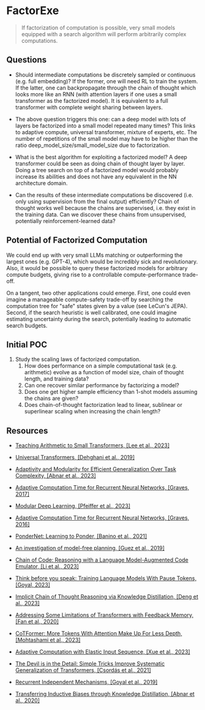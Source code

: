 # FactorExe

> If factorization of computation is possible, very small models equipped with a search algorithm will perform arbitrarily complex computations.

## Questions

- Should intermediate computations be discretely sampled or continuous (e.g. full embedding)? If the former, one will need RL to train the system. If the latter, one can backpropagate through the chain of thought which looks more like an RNN (with attention layers if one uses a small transformer as the factorized model). It is equivalent to a full transformer with complete weight sharing between layers.

- The above question triggers this one: can a deep model with lots of layers be factorized into a small model repeated many times? This links to adaptive compute, universal transformer, mixture of experts, etc. The number of repetitions of the small model may have to be higher than the ratio deep_model_size/small_model_size due to factorization.

- What is the best algorithm for exploiting a factorized model? A deep transformer could be seen as doing chain of thought layer by layer. Doing a tree search on top of a factorized model would probably increase its abilities and does not have any equivalent in the NN architecture domain.

- Can the results of these intermediate computations be discovered (i.e. only using supervision from the final output) efficiently? Chain of thought works well because the chains are supervised, i.e. they exist in the training data. Can we discover these chains from unsupervised, potentially reinforcement-learned data?

## Potential of Factorized Computation

We could end up with very small LLMs matching or outperforming the largest ones (e.g. GPT-4), which would be incredibly sick and revolutionary. Also, it would be possible to query these factorized models for arbitrary compute budgets, giving rise to a controllable compute-performance trade-off.

On a tangent, two other applications could emerge. First, one could even imagine a manageable compute-safety trade-off by searching the computation tree for "safe" states given by a value (see LeCun's JEPA). Second, if the search heuristic is well calibrated, one could imagine estimating uncertainty during the search, potentially leading to automatic search budgets.

## Initial POC

1. Study the scaling laws of factorized computation.
    1. How does performance on a simple computational task (e.g. arithmetic) evolve as a function of model size, chain of thought length, and training data?
    2. Can one recover similar performance by factorizing a model?
    3. Does one get higher sample efficiency than 1-shot models assuming the chains are given?
    4. Does chain-of-thought factorization lead to linear, sublinear or superlinear scaling when increasing the chain length?

## Resources

- [Teaching Arithmetic to Small Transformers, [Lee et al., 2023]](https://arxiv.org/abs/2307.03381)

- [Universal Transformers, [Dehghani et al., 2019]](https://arxiv.org/abs/1807.03819)

- [Adaptivity and Modularity for Efficient Generalization Over Task Complexity, [Abnar et al., 2023]](https://arxiv.org/abs/2310.08866)

- [Adaptive Computation Time for Recurrent Neural Networks, [Graves, 2017]](https://arxiv.org/abs/1603.08983)

- [Modular Deep Learning, [Pfeiffer et al., 2023]](https://arxiv.org/abs/2302.11529)

- [Adaptive Computation Time for Recurrent Neural Networks, [Graves, 2016]](https://arxiv.org/abs/1603.08983)

- [PonderNet: Learning to Ponder, [Banino et al., 2021]](https://arxiv.org/abs/2107.05407)

- [An investigation of model-free planning, [Guez et al., 2019]](https://arxiv.org/abs/1901.03559)

- [Chain of Code: Reasoning with a Language Model-Augmented Code Emulator, [Li et al., 2023]](https://arxiv.org/abs/2312.04474)

- [Think before you speak: Training Language Models With Pause Tokens, [Goyal, 2023]](https://arxiv.org/abs/2310.02226)

- [Implicit Chain of Thought Reasoning via Knowledge Distillation, [Deng et al., 2023]](https://arxiv.org/abs/2311.01460)

- [Addressing Some Limitations of Transformers with Feedback Memory, [Fan et al., 2020]](https://arxiv.org/abs/2002.09402)

- [CoTFormer: More Tokens With Attention Make Up For Less Depth, [Mohtashami et al., 2023]](https://arxiv.org/abs/2310.10845)

- [Adaptive Computation with Elastic Input Sequence, [Xue et al., 2023]](https://arxiv.org/abs/2301.13195)

- [The Devil is in the Detail: Simple Tricks Improve Systematic Generalization of Transformers, [Csordás et al., 2021]](https://arxiv.org/abs/2108.12284)

- [Recurrent Independent Mechanisms, [Goyal et al., 2019]](https://arxiv.org/abs/1909.10893)

- [Transferring Inductive Biases through Knowledge Distillation, [Abnar et al., 2020]](https://arxiv.org/abs/2006.00555)
